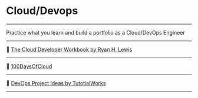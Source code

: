 # Cloud/Devops

---

Practice what you learn and build a portfolio as a Cloud/DevOps Engineer

---

🔗 [The Cloud Developer Workbook by Ryan H. Lewis](https://workbook.ryanlewis.dev)

---

🔗 [100DaysOfCloud](https://github.com/100DaysOfCloud/100DaysOfCloudIdeas)

---

🔗 [DevOps Project Ideas by TutotialWorks](https://www.tutorialworks.com/devops-project-ideas/)

---